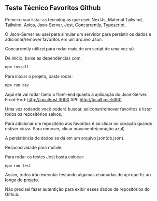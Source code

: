 ## Teste Técnico Favoritos Github 

Primeiro vou listar as tecnologias que usei: NextJs, Material Tailwind, Tailwind, Axios, Json-Server, Jest, Concurrently, Typescript.

O Json-Server eu usei para simular um servidor para persistir os dados e adicionar/remover favoritos em um arquivo Json.

Concurrently utilizei para rodar mais de um script de uma vez só.

De início, baixe as dependências com:
```bash
npm install
```
Para iniciar o projeto, basta rodar:

```bash
npm run dev
```
Aqui ele vai rodar tanto o front-end quanto a aplicação do Json-Server.
Front-End: [http://localhost:3000](http://localhost:3000)
API:  [http://localhost:5000](http://localhost:5000)

Uma vez rodando você poderá buscar, adiconar/remover favoritos e listar todos os repositórios salvos.

Para adicionar um repositório aos favoritos é só clicar no coração quando estiver cinza. Para remover, clicar novamente(coração azul).

A persistência de dados se dá em um arquivo json(db.json).

Responsividade para mobile.

Para rodar os testes Jest basta colocar:
```bash
npm run test
```
Assim, todos irão executar testando algumas chamadas de api que fiz ao longo do projeto.

Não precisei fazer autentição para exibir esses dados de repositórios do Github.
